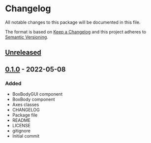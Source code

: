# Changelog
All notable changes to this package will be documented in this file.

The format is based on [Keep a Changelog](http://keepachangelog.com/en/1.0.0/)
and this project adheres to [Semantic Versioning](http://semver.org/spec/v2.0.0.html).

## [Unreleased]

## [0.1.0] - 2022-05-08
### Added
- BoxBodyGUI component
- BoxBody component
- Axes classes
- CHANGELOG
- Package file
- README
- LICENSE
- gitignore
- Initial commit

[Unreleased]: https://github.com/HyagoOliveira/BoxBody/compare/0.1.0...main
[0.1.0]: https://github.com/HyagoOliveira/BoxBody/tree/0.1.0/